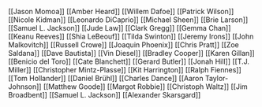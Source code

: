 [[Jason Momoa]]
[[Amber Heard]]
[[Willem Dafoe]]
[[Patrick Wilson]]
[[Nicole Kidman]]
[[Leonardo DiCaprio]]
[[Michael Sheen]]
[[Brie Larson]]
[[Samuel L. Jackson]]
[[Jude Law]]
[[Clark Gregg]]
[[Gemma Chan]]
[[Keanu Reeves]]
[[Shia LeBeouf]]
[[Tilda Swinton]]
[[Jeremy Irons]]
[[John Malkovitch]]
[[Russell Crowe]]
[[Joaquin Phoenix]]
[[Chris Pratt]]
[[Zoe Saldana]]
[[Dave Bautista]]
[[Vin Diesel]]
[[Bradley Cooper]]
[[Karen Gillan]]
[[Benicio del Toro]]
[[Cate Blanchett]]
[[Gerard Butler]]
[[Jonah Hill]]
[[T.J. Miller]]
[[Christopher Mintz-Plasse]]
[[Kit Harrington]]
[[Ralph Fiennes]]
[[Tom Hollander]]
[[Daniel Brühl]]
[[Charles Dance]]
[[Aaron Taylor-Johnson]]
[[Matthew Goode]]
[[Margot Robbie]]
[[Christoph Waltz]]
[[Jim Broadbent]]
[[Samuel L. Jackson]]
[[Alexander Skarsgard]]
